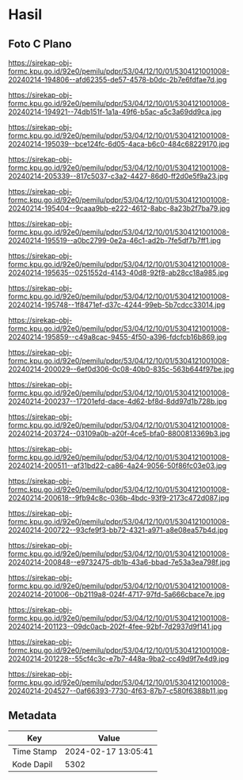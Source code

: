 # Hasil

## Foto C Plano

https://sirekap-obj-formc.kpu.go.id/92e0/pemilu/pdpr/53/04/12/10/01/5304121001008-20240214-194806--afd62355-de57-4578-b0dc-2b7e6fdfae7d.jpg

https://sirekap-obj-formc.kpu.go.id/92e0/pemilu/pdpr/53/04/12/10/01/5304121001008-20240214-194921--74db151f-1a1a-49f6-b5ac-a5c3a69dd9ca.jpg

https://sirekap-obj-formc.kpu.go.id/92e0/pemilu/pdpr/53/04/12/10/01/5304121001008-20240214-195039--bce124fc-6d05-4aca-b6c0-484c68229170.jpg

https://sirekap-obj-formc.kpu.go.id/92e0/pemilu/pdpr/53/04/12/10/01/5304121001008-20240214-205339--817c5037-c3a2-4427-86d0-ff2d0e5f9a23.jpg

https://sirekap-obj-formc.kpu.go.id/92e0/pemilu/pdpr/53/04/12/10/01/5304121001008-20240214-195404--9caaa9bb-e222-4612-8abc-8a23b2f7ba79.jpg

https://sirekap-obj-formc.kpu.go.id/92e0/pemilu/pdpr/53/04/12/10/01/5304121001008-20240214-195519--a0bc2799-0e2a-46c1-ad2b-7fe5df7b7ff1.jpg

https://sirekap-obj-formc.kpu.go.id/92e0/pemilu/pdpr/53/04/12/10/01/5304121001008-20240214-195635--0251552d-4143-40d8-92f8-ab28cc18a985.jpg

https://sirekap-obj-formc.kpu.go.id/92e0/pemilu/pdpr/53/04/12/10/01/5304121001008-20240214-195748--1f8471ef-d37c-4244-99eb-5b7cdcc33014.jpg

https://sirekap-obj-formc.kpu.go.id/92e0/pemilu/pdpr/53/04/12/10/01/5304121001008-20240214-195859--c49a8cac-9455-4f50-a396-fdcfcb16b869.jpg

https://sirekap-obj-formc.kpu.go.id/92e0/pemilu/pdpr/53/04/12/10/01/5304121001008-20240214-200029--6ef0d306-0c08-40b0-835c-563b644f97be.jpg

https://sirekap-obj-formc.kpu.go.id/92e0/pemilu/pdpr/53/04/12/10/01/5304121001008-20240214-200237--17201efd-dace-4d62-bf8d-8dd97d1b728b.jpg

https://sirekap-obj-formc.kpu.go.id/92e0/pemilu/pdpr/53/04/12/10/01/5304121001008-20240214-203724--03109a0b-a20f-4ce5-bfa0-8800813369b3.jpg

https://sirekap-obj-formc.kpu.go.id/92e0/pemilu/pdpr/53/04/12/10/01/5304121001008-20240214-200511--af31bd22-ca86-4a24-9056-50f86fc03e03.jpg

https://sirekap-obj-formc.kpu.go.id/92e0/pemilu/pdpr/53/04/12/10/01/5304121001008-20240214-200618--9fb94c8c-036b-4bdc-93f9-2173c472d087.jpg

https://sirekap-obj-formc.kpu.go.id/92e0/pemilu/pdpr/53/04/12/10/01/5304121001008-20240214-200722--93cfe9f3-bb72-4321-a971-a8e08ea57b4d.jpg

https://sirekap-obj-formc.kpu.go.id/92e0/pemilu/pdpr/53/04/12/10/01/5304121001008-20240214-200848--e9732475-db1b-43a6-bbad-7e53a3ea798f.jpg

https://sirekap-obj-formc.kpu.go.id/92e0/pemilu/pdpr/53/04/12/10/01/5304121001008-20240214-201006--0b2119a8-024f-4717-97fd-5a666cbace7e.jpg

https://sirekap-obj-formc.kpu.go.id/92e0/pemilu/pdpr/53/04/12/10/01/5304121001008-20240214-201123--09dc0acb-202f-4fee-92bf-7d2937d9f141.jpg

https://sirekap-obj-formc.kpu.go.id/92e0/pemilu/pdpr/53/04/12/10/01/5304121001008-20240214-201228--55cf4c3c-e7b7-448a-9ba2-cc49d9f7e4d9.jpg

https://sirekap-obj-formc.kpu.go.id/92e0/pemilu/pdpr/53/04/12/10/01/5304121001008-20240214-204527--0af66393-7730-4f63-87b7-c580f6388b11.jpg


## Metadata

| Key        | Value               |
| ---------- | ------------------- |
| Time Stamp | 2024-02-17 13:05:41 |
| Kode Dapil | 5302                |



